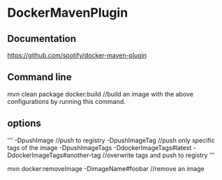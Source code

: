 # DockerMavenPlugin

## Documentation
https://github.com/spotify/docker-maven-plugin

## Command line
mvn clean package docker:build			//build an image with the above configurations by running this command.

## options
'''
	-DpushImage 		//push to registry
	-DpushImageTag	//push only specific tags of the image
	-DpushImageTags -DdockerImageTags#latest -DdockerImageTags#another-tag		//overwrite tags and push to registry
'''

mvn docker:removeImage -DimageName#foobar	//remove an image
